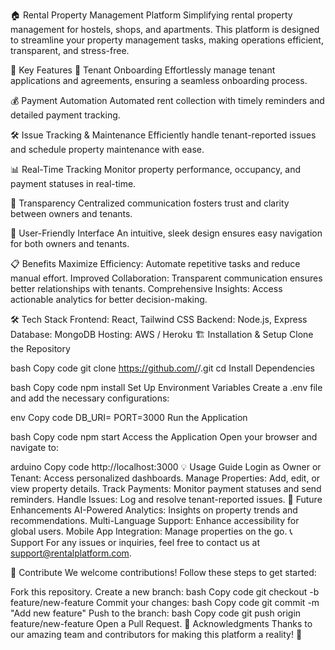 🏠 Rental Property Management Platform
Simplifying rental property management for hostels, shops, and apartments. This platform is designed to streamline your property management tasks, making operations efficient, transparent, and stress-free.

🚀 Key Features
🔑 Tenant Onboarding
Effortlessly manage tenant applications and agreements, ensuring a seamless onboarding process.

💰 Payment Automation
Automated rent collection with timely reminders and detailed payment tracking.

🛠️ Issue Tracking & Maintenance
Efficiently handle tenant-reported issues and schedule property maintenance with ease.

📊 Real-Time Tracking
Monitor property performance, occupancy, and payment statuses in real-time.

🤝 Transparency
Centralized communication fosters trust and clarity between owners and tenants.

🎯 User-Friendly Interface
An intuitive, sleek design ensures easy navigation for both owners and tenants.

📋 Benefits
Maximize Efficiency: Automate repetitive tasks and reduce manual effort.
Improved Collaboration: Transparent communication ensures better relationships with tenants.
Comprehensive Insights: Access actionable analytics for better decision-making.

🛠️ Tech Stack
Frontend: React, Tailwind CSS
Backend: Node.js, Express
Database: MongoDB
Hosting: AWS / Heroku
🏗️ Installation & Setup
Clone the Repository

bash
Copy code
git clone https://github.com/<your-username>/<repo-name>.git
cd <repo-name>
Install Dependencies

bash
Copy code
npm install
Set Up Environment Variables Create a .env file and add the necessary configurations:

env
Copy code
DB_URI=<your-database-uri>
PORT=3000
Run the Application

bash
Copy code
npm start
Access the Application Open your browser and navigate to:

arduino
Copy code
http://localhost:3000
💡 Usage Guide
Login as Owner or Tenant: Access personalized dashboards.
Manage Properties: Add, edit, or view property details.
Track Payments: Monitor payment statuses and send reminders.
Handle Issues: Log and resolve tenant-reported issues.
🎯 Future Enhancements
AI-Powered Analytics: Insights on property trends and recommendations.
Multi-Language Support: Enhance accessibility for global users.
Mobile App Integration: Manage properties on the go.
📞 Support
For any issues or inquiries, feel free to contact us at support@rentalplatform.com.

🙌 Contribute
We welcome contributions! Follow these steps to get started:

Fork this repository.
Create a new branch:
bash
Copy code
git checkout -b feature/new-feature
Commit your changes:
bash
Copy code
git commit -m "Add new feature"
Push to the branch:
bash
Copy code
git push origin feature/new-feature
Open a Pull Request.
🌟 Acknowledgments
Thanks to our amazing team and contributors for making this platform a reality! 🙏


